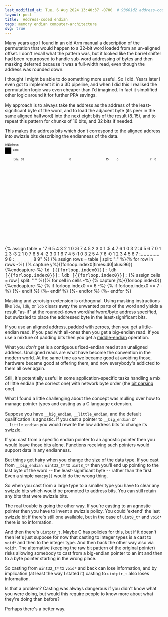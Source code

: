 ```yaml
---
last_modified_at: Tue, 6 Aug 2024 13:40:37 -0700  # 93601d2 address-coded-endian-elaboration
layout: post
title:  Address-coded endian
tags: memory endian computer-architecture
svg: true
---
```

Many years ago I found in an old Arm manual a description of the permutation
that would happen to a 32-bit word loaded from an un-aligned offset.  I don't
recall what the pattern was, but it looked like the barrel shifter had been
repurposed to handle sub-word addressing of bytes and then masking deferred
because it was a full-width read, even though the address was rounded down.

I thought I might be able to do something more useful.  So I did.  Years later
I even got to implement it in a 3D pipeline, and when I did this I realised the
permutation logic was even cheaper than I'd imagined.  In fact it simplified
other logic around it for further PPA savings.

My approach is to always take the address as the address of the
least-significant byte of the word, and to load the adjacent byte (its peer in
the same aligned halfword) into the next eight bits of the result (8..15), and
to repeat this pattern for chunks of 16 bits, and 32 bits if needed.

This makes the address bits which don't correspond to the aligned address into
swizzle bits describing the endianness of the data.

<svg viewbox="0 0 800 496">
  <defs>
    {%- for byte in (0..9) -%}
      <g id="b{{byte}}" class="block{{byte}}">
        <rect x="0" y="0" width="32" height="32"/>
        <text x="16" y="16">b{{byte}}</text>
      </g>
    {%- endfor -%}
    <g id="b_">
      <rect x="0" y="0" width="32" height="32"/>
      <text x="16" y="16">&hellip;</text>
    </g>
  </defs>
  <text x="72" y="12" style="text-anchor:end">address:</text>
  {% for i in (0..21) -%}
  <text x="{{i|times:32|plus:96}}" y="12">{{i}}</text>
  {%- endfor %}
  <text x="72" y="38" style="text-anchor:end">data:</text>
  {% for i in (0..9) -%}
  <use href="#b{{i}}" x="{{i|times:32|plus:80}}" y="22"/>
  {%- endfor %}
  {% for i in (10..21) -%}
  <use href="#b_" x="{{i|times:32|plus:80}}" y="22"/>
  {%- endfor %}

  <use href="#b{{i}}" x="{{i|times:32|plus:80}}" y="0"/>
  <text x="72" y="88" style="text-anchor:end">bits:</text>
  <text x="80" y="88" style="text-anchor:start">63</text>
  <text x="336" y="88" style="text-anchor:end">0</text>
  <text x="512" y="88" style="text-anchor:start">15</text>
  <text x="576" y="88" style="text-anchor:end">0</text>
  <text x="736" y="88" style="text-anchor:start">7</text>
  <text x="768" y="88" style="text-anchor:end">0</text>

  {% assign table = "7 6 5 4 3 2 1 0
                    :6 7 4 5 2 3 0 1
                    :5 4 7 6 1 0 3 2
                    :4 5 6 7 0 1 2 3
                    :3 2 1 0 7 6 5 4
                    :2 3 0 1 6 7 4 5
                    :1 0 3 2 5 4 7 6
                    :0 1 2 3 4 5 6 7
                    :_ _ _ _ _ _ 9 8
                    :_ _ _ _ _ _ 8 9" %}
  {% assign rows = table | split: ":" %}{% for row in rows -%}
    {% capture y%}{{forloop.index0|times:40|plus:96}}{%endcapture-%}
    <text x="76" y="{{y|plus:16}}" style="text-anchor:end;font-family:monospace">ld [{{forloop.index0}}]:</text>
    <text x="508" y="{{y|plus:16}}" style="text-anchor:end;font-family:monospace">ldh [{{forloop.index0}}]:</text>
    <text x="732" y="{{y|plus:16}}" style="text-anchor:end;font-family:monospace">ldb [{{forloop.index0}}]:</text>
    {% assign cells = row | split: " " %}{% for cell in cells -%}
      {% capture j%}{{forloop.index0}}{%endcapture-%}
      <use href="#b{{cell}}" x="{{j|times:32|plus:80}}" y="{{y}}"/>
      {% if forloop.index0 >= 6 -%}
        <use href="#b{{cell}}" x="{{j|minus:6|times:32|plus:512}}" y="{{y}}"/>
        {% if forloop.index0 >= 7 -%}
        <use href="#b{{cell}}" x="{{j|minus:7|times:32|plus:736}}" y="{{y}}"/>
        {%- endif %}
      {%- endif %}
    {%- endfor %}
  {%- endfor %}
</svg>

Masking and zero/sign extension is orthogonal.  Using masking instructions like
`ldw`, `ldh`, or `ldb` clears away the unwanted parts of the word and yields a
result "as-if" at the rounded-down word/halfword/byte address specified, but
swizzled to place the addressed byte in the least-significant bits.

If you use an aligned address, padded with zeroes, then you get a little-endian
read.  If you pad with all-ones then you get a big-endian read.  If you use a
mixture of padding bits then you get a [middle-endian][NUXI] operation.

What you _don't_ get is a contiguous fixed-endian read at an unaligned address.
Unaligned reads are what have become the convention in the modern world.  At
the same time as we became good at avoiding those, hardware became good at
offering them, and now everybody's addicted to them all over again.

Still, it's potentially useful in some application-specific tasks handling a
mix of little endian (the correct one) with network byte order (the [bit
parsing](/bitstream-endianness/) one).

What I found a little challenging about the concept was mulling over how to
manage pointer types and casting as a C language extension.

Suppose you have `__big_endian`, `__little_endian`, and the default
qualification is agnostic.  If you cast a pointer to `__big_endian` or
`__little_endian` you would rewrite the low address bits to change its swizzle.

If you cast from a specific endian pointer to an agnostic pointer then you
would leave those bits alone.  Functions receiving such pointers would support
data in any endianness.

But things get hairy when you change the size of the data type.  If you cast
from `__big_endian uint32_t*` to `uint8_t*` then you'll end up pointing to the
last byte of the word -- the least-significant byte -- rather than the first.
Even a simple `memcpy()` would do the wrong thing.

So when you cast from a large type to a smaller type you have to clear any
swizzle bits which would be promoted to address bits.  You can still retain any
bits that were swizzle bits.

The real trouble is going the other way.  If you're casting to an agnostic
pointer then you have to invent a swizzle policy.  You could 'extend' the last
swizzle bit if there's still one available, but in the case of `uint8_t*` and
`void*` there is no information.

And then there's `uintptr_t`.  Maybe C has policies for this, but if it doesn't
then let's just suppose for now that casting to integer types is a cast to
`void*` and then to the integer type.  And then back the other way also via
`void*`.  The alternative (keeping the raw bit pattern of the original pointer)
risks allowing somebody to cast from a big-endian pointer to an int and then to
a byte pointer starting in the wrong place.

So casting from `uint32_t*` to `void*` and back can lose information, and by
implication (at least the way I stated it) casting to `uintptr_t` also loses
information.

Is that a problem?  Casting was always dangerous if you didn't know what you
were doing, but would this require people to know more about what they're doing
than before?

Perhaps there's a better way.

[NUXI]: <https://en.wikipedia.org/wiki/Endianness#Middle-endian>
